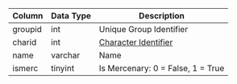 | Column  | Data Type | Description                               |
| ------- | --------- | ----------------------------------------- |
| groupid | int       | Unique Group Identifier                   |
| charid  | int       | [Character Identifier](character_data.md) |
| name    | varchar   | Name                                      |
| ismerc  | tinyint   | Is Mercenary: 0 = False, 1 = True         |